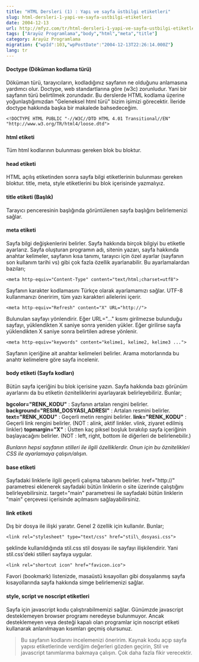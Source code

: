 ```yaml
---
title: "HTML Dersleri (1) : Yapı ve sayfa üstbilgi etiketleri"
slug: html-dersleri-1-yapi-ve-sayfa-ustbilgi-etiketleri
date: 2004-12-13
url: http://mfyz.com/tr/html-dersleri-1-yapi-ve-sayfa-ustbilgi-etiketleri/
tags: ["Arayüz Programlama","body","html","meta","title"]
category: Arayüz Programlama
migration: {"wpId":103,"wpPostDate":"2004-12-13T22:26:14.000Z"}
lang: tr
---
```


#### Doctype (Döküman kodlama türü)

Döküman türü, tarayıcıların, kodladığınız sayfanın ne olduğunu anlamasına yardımcı olur. Doctype, web standartlarına göre (w3c) zorunludur. Yani bir sayfanın türü belirtilmek zorundadır. Bu derslerde HTML kodlama üzerine yoğunlaştığımızdan "Geleneksel html türü" bizim işimizi görecektir. İleride doctype hakkında başka bir makalede bahsedeceğim.
```
<!DOCTYPE HTML PUBLIC "-//W3C//DTD HTML 4.01 Transitional//EN"
"http://www.w3.org/TR/html4/loose.dtd">

```

#### html etiketi

Tüm html kodlarının bulunması gereken blok bu bloktur.

#### head etiketi

HTML açılış etiketinden sonra sayfa bilgi etiketlerinin bulunması gereken bloktur. title, meta, style etiketlerini bu blok içerisinde yazmalıyız.

#### title etiketi (Başlık)

Tarayıcı penceresinin başlığında görüntülenen sayfa başlığını belirlemenizi sağlar.

#### meta etiketi

Sayfa bilgi değişkenlerini belirler. Sayfa hakkında birçok bilgiyi bu etiketle ayarlarız. Sayfa oluşturan programın adı, sitenin yazarı, sayfa hakkında anahtar kelimeler, sayfanın kısa tanımı, tarayıcı için özel ayarlar (sayfanın son kullanım tarihi vs) gibi çok fazla özellik ayarlanabilir. Bu ayarlamalardan bazıları;
```
<meta http-equiv="Content-Type" content="text/html;charset=utf8">

```
Sayfanın karakter kodlamasını Türkçe olarak ayarlamamızı sağlar. UTF-8 kullanmanızı öneririm, tüm yazı karakteri ailelerini içerir.
```
<meta http-equiv="Refresh" content="X" URL="http://">

```
Bulunulan sayfayı yönlendirir. Eğer URL="..." kısmı girilmezse bulunduğu sayfayı, yüklendikten X saniye sonra yeniden yükler. Eğer girilirse sayfa yüklendikten X saniye sonra belirtilen adrese yönlenir.
```
<meta http-equiv="keywords" content="kelime1, kelime2, kelime3 ...">

```
Sayfanın içeriğine ait anahtar kelimeleri belirler. Arama motorlarında bu anahtr kelimelere göre sayfa incelenir.

#### body etiketi (Sayfa kodları)

Bütün sayfa içeriğini bu blok içerisine yazın. Sayfa hakkında bazı görünüm ayarlarını da bu etiketin özniteliklerini ayarlayarak belirleyebiliriz. Bunlar;

**bgcolor="RENK\_KODU"** : Sayfanın artalan rengini belirler. **background="RESIM\_DOSYASI\_ADRESI"** : Artalan resmini belirler. **text="RENK\_KODU"** : Geçerli metin rengini belirler. **link="RENK\_KODU"** : Geçerli link rengini belirler. (NOT : alink, aktif linkler. vlink, ziyaret edilmiş linkler) **topmargin="X"** : Üstten kaç piksel boşluk bırakılıp sayfa içeriğinin başlayacağını belirler. (NOT : left, right, bottom ile diğerleri de belirlenebilir.)

_Bunların hepsi sayfanın stilleri ile ilgili özelliklerdir. Onun için bu öznitelikleri CSS ile ayarlamaya çalışın/alışın._

#### base etiketi

Sayfadaki linklerle ilgili geçerli çalışma tabanını belirler. href="http://" parametresi eklenerek sayfadaki bütün linklerin o site üzerinde çalıştığını belirleyebilirsiniz. target="main" parametresi ile sayfadaki bütün linklerin "main" çerçevesi içerisinde açılmasını sağlayabilirsiniz.

#### link etiketi

Dış bir dosya ile ilişki yaratır. Genel 2 özellik için kullanılır. Bunlar;
```
<link rel="stylesheet" type="text/css" href="stil\_dosyasi.css">

```

şeklinde kullanıldığında stil.css stil dosyası ile sayfayı ilişkilendirir. Yani stil.css'deki stilleri sayfaya uygular.

```
<link rel="shortcut icon" href="favicon.ico">

```
Favori (bookmark) listenizde, masaüstü kısayolları gibi dosyalanmış sayfa kısayollarında sayfa hakkında simge belirlemenizi sağlar.

#### style, script ve noscript etiketleri

Sayfa için javascript kodu çalıştırabilmemizi sağlar. Günümzde javascript desteklemeyen browser programı neredeyse bulunmuyor. Ancak desteklemeyen veya desteği kapalı olan programlar için noscript etiketi kullanarak anlanılmayan kısımları geçmiş olursunuz.

> Bu sayfanın kodlarını incelemenizi öneririm. Kaynak kodu açıp sayfa yapısı etiketlerinde verdiğim değerleri gözden geçirin, Stil ve javascript tanımlarıma bakmaya çalışın. Çok daha fazla fikir verecektir.